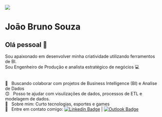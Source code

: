 <a href=""><img width="auto" heigth="50px" src="https://media.licdn.com/dms/image/v2/D4D16AQECGGhc071k9g/profile-displaybackgroundimage-shrink_350_1400/profile-displaybackgroundimage-shrink_350_1400/0/1729014118599?e=1734566400&v=beta&t=UiI7-jnnIPNAFj-ltulVVrHRLHRUWe_HefQdQo55lww"></a>


# João Bruno Souza 

## Olá pessoal 👋
Sou apaixonado em desenvolver minha criatividade utilizando ferramentos de BI.<br/>
Sou  Engenheiro de Produção e analista estratégico de negócios  :computer:

 <br/> :purple_heart: &nbsp; Buscando colaborar com projetos de Business Intelligence (BI) e Analise de Dados
 <br/> :blush: &nbsp; Posso te ajudar com visulizações de dados, processos de ETL e modelagem de dados. 
 <br/> 💬  &nbsp; Sobre mim: Curto tecnologias, esportes e games 
 <br/> :email: &nbsp; Entre em contato comigo: [![Linkedin Badge](https://img.shields.io/badge/-JoaoBrunoSouza-blue?style=flat-square&logo=Linkedin&logoColor=white&link=https://www.linkedin.com/in/joaobrunosouza/)](https://www.linkedin.com/in/joaobrunosouza/) 
| 
[![Outlook Badge](https://img.shields.io/badge/-joaobruno.pereira@hotmail.com-0067b8?style=flat-square&logo=minutemailer&logoColor=white&link=mailto:joaobruno.pereira@hotmail.com)](mailto:joaobruno.pereira@hotmail.com)
